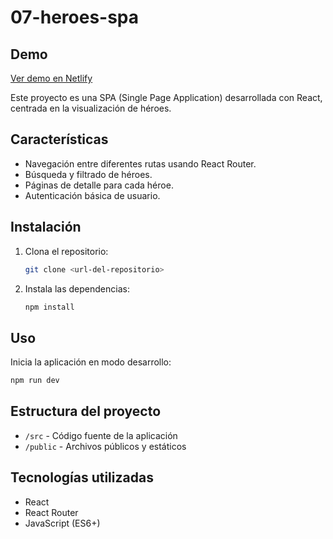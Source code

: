 # 07-heroes-spa

## Demo
[Ver demo en Netlify](https://react-heroes-spa-2025.netlify.app)

Este proyecto es una SPA (Single Page Application) desarrollada con React, centrada en la visualización de héroes.

## Características
- Navegación entre diferentes rutas usando React Router.
- Búsqueda y filtrado de héroes.
- Páginas de detalle para cada héroe.
- Autenticación básica de usuario.

## Instalación
1. Clona el repositorio:
   ```bash
   git clone <url-del-repositorio>
   ```
2. Instala las dependencias:
   ```bash
   npm install
   ```

## Uso
Inicia la aplicación en modo desarrollo:
```bash
npm run dev
```

## Estructura del proyecto
- `/src` - Código fuente de la aplicación
- `/public` - Archivos públicos y estáticos

## Tecnologías utilizadas
- React
- React Router
- JavaScript (ES6+)